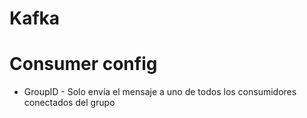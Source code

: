 # Kafka

# Consumer config

- GroupID - Solo envía el mensaje a uno de todos los consumidores conectados del grupo
